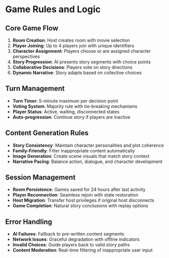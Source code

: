 # Game Rules and Logic

## Core Game Flow

1. **Room Creation**: Host creates room with movie selection
2. **Player Joining**: Up to 4 players join with unique identifiers
3. **Character Assignment**: Players choose or are assigned character perspectives
4. **Story Progression**: AI presents story segments with choice points
5. **Collaborative Decisions**: Players vote on story directions
6. **Dynamic Narrative**: Story adapts based on collective choices

## Turn Management

- **Turn Timer**: 5-minute maximum per decision point
- **Voting System**: Majority rule with tie-breaking mechanisms
- **Player Status**: Active, waiting, disconnected states
- **Auto-progression**: Continue story if players are inactive

## Content Generation Rules

- **Story Consistency**: Maintain character personalities and plot coherence
- **Family-Friendly**: Filter inappropriate content automatically
- **Image Generation**: Create scene visuals that match story context
- **Narrative Pacing**: Balance action, dialogue, and character development

## Session Management

- **Room Persistence**: Games saved for 24 hours after last activity
- **Player Reconnection**: Seamless rejoin with state restoration
- **Host Migration**: Transfer host privileges if original host disconnects
- **Game Completion**: Natural story conclusions with replay options

## Error Handling

- **AI Failures**: Fallback to pre-written content segments
- **Network Issues**: Graceful degradation with offline indicators
- **Invalid Choices**: Guide players back to valid story paths
- **Content Moderation**: Real-time filtering of inappropriate user input